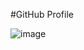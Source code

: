 #GitHub Profile

![image](https://user-images.githubusercontent.com/81670997/170809717-515b6627-2cfe-425d-a592-b3d808bd3f4e.png)

